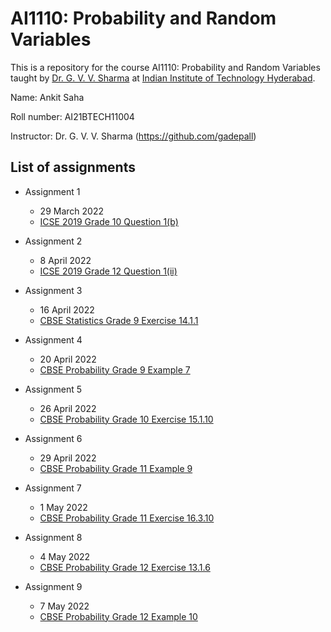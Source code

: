 # AI1110: Probability and Random Variables
This is a repository for the course AI1110: Probability and Random Variables taught by [Dr. G. V. V. Sharma](https://www.iith.ac.in/~gadepall/) at [Indian Institute of Technology Hyderabad](https://iith.ac.in/).

Name: Ankit Saha

Roll number: AI21BTECH11004

Instructor: Dr. G. V. V. Sharma (https://github.com/gadepall)

## List of assignments
- Assignment 1 
  - 29 March 2022 
  - [ICSE 2019 Grade 10 Question 1(b)](https://github.com/gadepall/papers/blob/master/icse/math/10/2019/511%20MAT1%20-%202019.pdf)

- Assignment 2
  - 8 April 2022
  - [ICSE 2019 Grade 12 Question 1(ii)](https://github.com/gadepall/papers/blob/master/icse/math/12/2019/860%20MATHEMATICS%20QP.pdf)

- Assignment 3
  - 16 April 2022
  - [CBSE Statistics Grade 9 Exercise 14.1.1](https://github.com/gadepall/ncert-textbooks/blob/main/math/9/iemh114.pdf)

- Assignment 4
  - 20 April 2022
  - [CBSE Probability Grade 9 Example 7](https://github.com/gadepall/ncert-textbooks/blob/main/math/9/iemh115.pdf)

- Assignment 5
  - 26 April 2022
  - [CBSE Probability Grade 10 Exercise 15.1.10](https://github.com/gadepall/ncert-textbooks/blob/main/math/10/jemh115.pdf)

- Assignment 6
  - 29 April 2022
  - [CBSE Probability Grade 11 Example 9](https://github.com/gadepall/ncert-textbooks/blob/main/math/11/kemh116.pdf)

- Assignment 7
  - 1 May 2022
  - [CBSE Probability Grade 11 Exercise 16.3.10](https://github.com/gadepall/ncert-textbooks/blob/main/math/11/kemh116.pdf)

- Assignment 8
  - 4 May 2022
  - [CBSE Probability Grade 12 Exercise 13.1.6](https://github.com/gadepall/ncert-textbooks/blob/main/math/12-2/lemh207.pdf)

- Assignment 9
  - 7 May 2022
  - [CBSE Probability Grade 12 Example 10](https://github.com/gadepall/ncert-textbooks/blob/main/math/12-2/lemh207.pdf)
